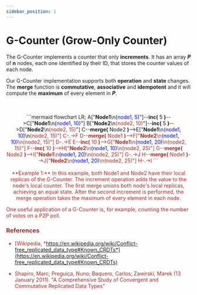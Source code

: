 ```yaml
---
sidebar_position: 1
---
```


# G-Counter (Grow-Only Counter)

The G-Counter implements a counter that only **increments**. It has an array ***P*** of **n** nodes, each one identified by their ID, that stores the counter values of each node.

Our G-Counter implementation supports both **operation** and **state** changes. The **merge** function is **commutative**, **associative** and **idempotent** and it will compute the **maximum** of every element in ***P***.

<div align="center">
    <br></br>
    ```mermaid
    flowchart LR;
        A["<b>Node1</b>\n<font color="blue">(node1, 5)</font>"]--<b>inc(</b> 5 <b>)</b>-->C["<b>Node1</b>\n<font color="blue">(node1, 10)</font>"]
        B["<b>Node2</b>\n<font color="brown">(node2, 10)</font>"]--<b>inc(</b> 5 <b>)</b>-->D["<b>Node2</b>\n<font color="brown">(node2, 15)</font>"]
        C--<b>merge(</b> Node2 <b>)</b>-->E["<b>Node1</b>\n<font color="blue">(node1, 10)</font>\n<font color="brown">(node2, 15)<font>"]
        C-.->F
        D--<b>merge(</b> Node1 <b>)</b>-->F["<b>Node2</b>\n<font color="blue">(node1, 10)</font>\n<font color="brown">(node2, 15)<font>"]
        D-.->E
        E--<b>inc(</b> 10 <b>)</b>-->G["<b>Node1</b>\n<font color="blue">(node1, 20)</font>\n<font color="brown">(node2, 15)</font>"]
        F--<b>inc(</b> 10 <b>)</b>-->H["<b>Node2</b>\n<font color="blue">(node1, 10)</font>\n<font color="brown">(node2, 25)</font>"]
        G--<b>merge(</b> Node2 <b>)</b>-->I["<b>Node1</b>\n<font color="blue">(node1, 20)</font>\n<font color="brown">(node2, 25)</font>"]
        G-.->J
        H--<b>merge(</b> Node1 <b>)</b>-->J["<b>Node2</b>\n<font color="blue">(node1, 20)</font>\n<font color="brown">(node2, 25)</font>"]
        H-.->I
    ```
    <br></br>
    **Example 1:** In this example, both Node1 and Node2 have their local replicas of the G-Counter. The increment operation adds the value to the node's local counter. The first merge unions both node's local replicas, achieving an equal state. After the second increment is performed, the merge operation takes the maximum of every element in each node.
</div>

One useful application of a G-Counter is, for example, counting the number of votes on a P2P poll.

### References

- [Wikipedia, *https://en.wikipedia.org/wiki/Conflict-free_replicated_data_type#Known_CRDTs*](https://en.wikipedia.org/wiki/Conflict-free_replicated_data_type#Known_CRDTs)

- Shapiro, Marc; Preguiça, Nuno; Baquero, Carlos; Zawirski, Marek (13 January 2011). "A Comprehensive Study of Convergent and Commutative Replicated Data Types"